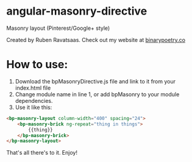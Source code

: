 # angular-masonry-directive
Masonry layout (Pinterest/Google+ style)

Created by Ruben Ravatsaas. Check out my website at [binarypoetry.co](http://binarypoetry.co)

# How to use:
1. Download the bpMasonryDirective.js file and link to it from your index.html file
2. Change module name in line 1, or add bpMasonry to your module dependencies.
3. Use it like this:
```html    
<bp-masonry-layout column-width="400" spacing="24">
	<bp-masonry-brick ng-repeat="thing in things">
		{{thing}}
	</bp-masonry-brick>
</bp-masonry-layout>
```

That's all there's to it. Enjoy!
